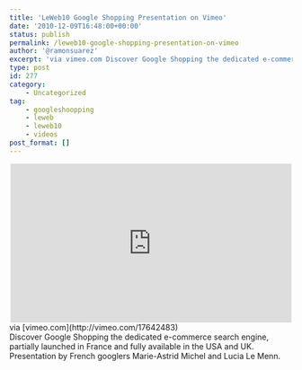 ```yaml
---
title: 'LeWeb10 Google Shopping Presentation on Vimeo'
date: '2010-12-09T16:48:00+00:00'
status: publish
permalink: /leweb10-google-shopping-presentation-on-vimeo
author: '@ramonsuarez'
excerpt: 'via vimeo.com Discover Google Shopping the dedicated e-commerce search engine, partially launched in France and fully available in the USA and UK. Presentation by French googlers Marie-Astrid Michel and Lucia Le Menn.'
type: post
id: 277
category:
    - Uncategorized
tag:
    - googleshoopping
    - leweb
    - leweb10
    - videos
post_format: []
---
```

<div class="posterous_bookmarklet_entry"><div class="embed-vimeo" style="text-align: center;"><iframe allowfullscreen="" frameborder="0" height="283" mozallowfullscreen="" src="https://player.vimeo.com/video/17642483" webkitallowfullscreen="" width="500"></iframe></div><div class="posterous_quote_citation">via [vimeo.com](http://vimeo.com/17642483)</div>Discover Google Shopping the dedicated e-commerce search engine, partially launched in France and fully available in the USA and UK. Presentation by French googlers Marie-Astrid Michel and Lucia Le Menn.

</div>